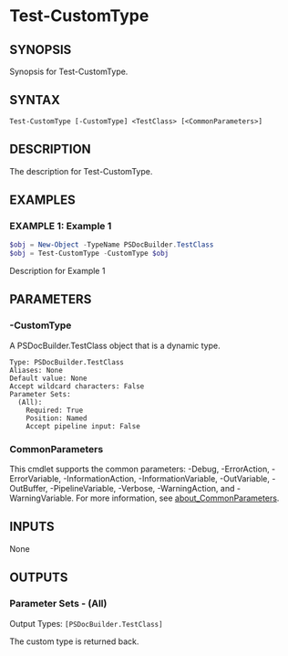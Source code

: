 # Test-CustomType

## SYNOPSIS

Synopsis for Test-CustomType.


## SYNTAX

```
Test-CustomType [-CustomType] <TestClass> [<CommonParameters>]
```


## DESCRIPTION

The description for Test-CustomType.


## EXAMPLES

### EXAMPLE 1: Example 1

```powershell
$obj = New-Object -TypeName PSDocBuilder.TestClass
$obj = Test-CustomType -CustomType $obj

```

Description for Example 1


## PARAMETERS

### -CustomType

A PSDocBuilder.TestClass object that is a dynamic type.

```
Type: PSDocBuilder.TestClass
Aliases: None
Default value: None
Accept wildcard characters: False
Parameter Sets:
  (All):
    Required: True
    Position: Named
    Accept pipeline input: False
```

### CommonParameters

This cmdlet supports the common parameters: -Debug, -ErrorAction, -ErrorVariable, -InformationAction, -InformationVariable, -OutVariable, -OutBuffer, -PipelineVariable, -Verbose, -WarningAction, and -WarningVariable. For more information, see [about_CommonParameters](http://go.microsoft.com/fwlink/?LinkID=113216).


## INPUTS

None


## OUTPUTS

### Parameter Sets - (All)

Output Types: `[PSDocBuilder.TestClass]`

The custom type is returned back.